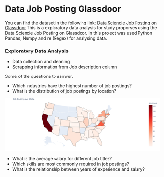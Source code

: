 # Data Job Posting Glassdoor

You can find the dataset in the following link: <a href="https://www.kaggle.com/datasets/rashikrahmanpritom/data-science-job-posting-on-glassdoor">Data Sciencie Job Posting on Glassdoor</a>
This is a exploratory data analysis for study proporses using the Data Sciencie Job Posting on Glassdoor.
In this project was used Python Pandas, Numpy and re (Regex) for analysing data.

### Exploratory Data Analysis
- Data collection and cleaning
- Scrapping information from Job description column


Some of the questions to asnwer:
- Which industries have the highest number of job postings?
- What is the distribution of job postings by location?
  
![Map](/map_plot.png "Job Posting per State")

- What is the average salary for different job titles?
- Which skills are most commonly required in job postings?
- What is the relationship between years of experience and salary?
